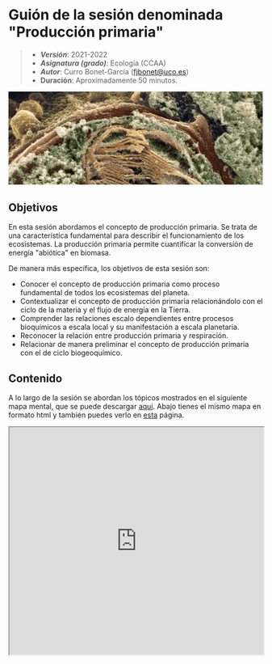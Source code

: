 # Guión de la sesión denominada "Producción primaria"


> + **_Versión_**: 2021-2022
> + **_Asignatura (grado)_**: Ecología (CCAA)
> + **_Autor_**: Curro Bonet-García (fjbonet@uco.es)
> + **Duración**: Aproximadamente 50 minutos.

<img src="https://github.com/aprendiendo-cosas/Te_ecosistemas_prod_primaria_ecologia_ccaa/raw/2021-2022/imagenes/portada.jpg" alt="portada" style="zoom:150%;" />



## Objetivos 

En esta sesión abordamos el concepto de producción primaria. Se trata de una característica fundamental para describir el funcionamiento de los ecosistemas. La producción primaria permite cuantificar la conversión de energía "abiótica" en biomasa.

De manera más específica, los objetivos de esta sesión son:

 + Conocer el concepto de producción primaria como proceso fundamental de todos los ecosistemas del planeta.
 + Contextualizar el concepto de producción primaria relacionándolo con el ciclo de la materia y el flujo de energía en la Tierra.
 + Comprender las relaciones escalo dependientes entre procesos bioquímicos a escala local y su manifestación a escala planetaria. 
 + Reconocer la relación entre producción primaria y respiración.
 + Relacionar de manera preliminar el concepto de producción primaria con el de ciclo biogeoquímico.



 ## Contenido
A lo largo de la sesión se abordan los tópicos mostrados en el siguiente mapa mental, que se puede descargar  [aquí](https://github.com/aprendiendo-cosas/Te_ecosistemas_prod_primaria_ecologia_ccaa/raw/2021-2022/presentacion/produccion_primaria.xmind). Abajo tienes el mismo mapa en formato html y también puedes verlo en [esta](https://rawcdn.githack.com/aprendiendo-cosas/Te_ecosistemas_prod_primaria_ecologia_ccaa/2021-2022/presentacion/produccion_primaria.html) página.



<iframe
  src="https://rawcdn.githack.com/aprendiendo-cosas/Te_ecosistemas_prod_primaria_ecologia_ccaa/2021-2022/presentacion/produccion_primaria.html"
  style="width:100%; height:450px;"
></iframe>



